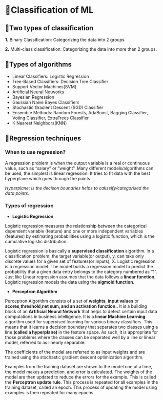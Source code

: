 # 🧵Classification of ML
## 🔮Two types of classification
**1.** Binary Classification: Categorizing the data into 2 groups

**2.** Multi-class classification: Categorizing the data into more than 2 groups.

## 🔮Types of algorithms
- Linear Classifiers: Logistic Regression
- Tree-Based Classifiers: Decision Tree Classifier
- Support Vector Machines(SVM)
- Artificial Neural Networks
- Bayesian Regression
- Gaussian Naive Bayes Classifiers
- Stochastic Gradient Descent (SGD) Classifier
- Ensemble Methods: Random Forests, AdaBoost, Bagging Classifier, Voting Classifier, ExtraTrees Classifier
-  K Nearest Neighbors(KNN)

## 🔮Regression techniques
### When to use regression?
A regression problem is when the output variable is a real or continuous value, such as “salary” or “weight”. Many different models/algorithms can be used, the simplest is linear regression.
It tries to fit data with the best hyperplane which goes through the points.

*Hyperplane: is the decison boundries helps to cakssify/categorised the data points.*

### Types of regression
- **Logistic Regression**

Logistic regression measures the relationship between the categorical dependent variable (feature) and one or more independent variables (features) by estimating probabilities using a logistic function, which is the cumulative logistic distribution. 

Logistic regression is basically a **supervised classification** algorithm. In a classification problem, the target variable(or output), y, can take only discrete values for a given set of features(or inputs), X. Logistic regression is a regression model. The model builds a regression model to predict the probability that a given data entry belongs to the category numbered as “1”. Just like Linear regression assumes that the data follows a **linear function**, Logistic regression models the data using the **sigmoid function.**

- **Perceptron Algorithm**

Perceptron Algorithm consists of a set of **weights**, **input values** or **scores,threshold,net sum, and an activation function.**.
It is a building block of an **Artificial Neural Network** that helps to detect certain input data computations in business intelligence.
It is a **linear Machine Learning** algorithm used for supervised learning for various binary classifiers.
This means that it learns a decision boundary that separates two classes using a line **(called a hyperplane)** in the feature space. As such, it is appropriate for those problems where the classes can be separated well by a line or linear model, referred to as linearly separable.

The coefficients of the model are referred to as input weights and are trained using the stochastic gradient descent optimization algorithm.

Examples from the training dataset are shown to the model one at a time, the model makes a prediction, and error is calculated. The weights of the model are then updated to reduce the errors for the example. This is called the **Perceptron update rule**. This process is repeated for all examples in the training dataset, called an epoch. This process of updating the model using examples is then repeated for many epochs.

